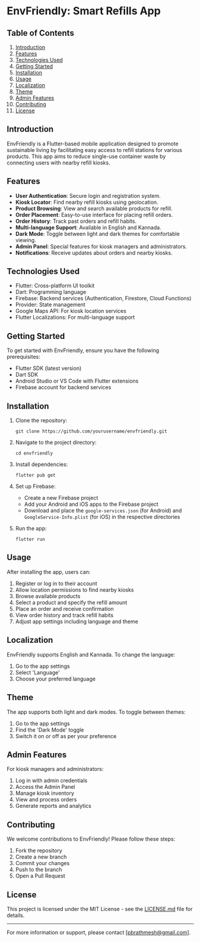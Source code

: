 # EnvFriendly: Smart Refills App

## Table of Contents
1. [Introduction](#introduction)
2. [Features](#features)
3. [Technologies Used](#technologies-used)
4. [Getting Started](#getting-started)
5. [Installation](#installation)
6. [Usage](#usage)
7. [Localization](#localization)
8. [Theme](#theme)
9. [Admin Features](#admin-features)
10. [Contributing](#contributing)
11. [License](#license)

## Introduction

EnvFriendly is a Flutter-based mobile application designed to promote sustainable living by facilitating easy access to refill stations for various products. This app aims to reduce single-use container waste by connecting users with nearby refill kiosks.

## Features

- **User Authentication**: Secure login and registration system.
- **Kiosk Locator**: Find nearby refill kiosks using geolocation.
- **Product Browsing**: View and search available products for refill.
- **Order Placement**: Easy-to-use interface for placing refill orders.
- **Order History**: Track past orders and refill habits.
- **Multi-language Support**: Available in English and Kannada.
- **Dark Mode**: Toggle between light and dark themes for comfortable viewing.
- **Admin Panel**: Special features for kiosk managers and administrators.
- **Notifications**: Receive updates about orders and nearby kiosks.

## Technologies Used

- Flutter: Cross-platform UI toolkit
- Dart: Programming language
- Firebase: Backend services (Authentication, Firestore, Cloud Functions)
- Provider: State management
- Google Maps API: For kiosk location services
- Flutter Localizations: For multi-language support

## Getting Started

To get started with EnvFriendly, ensure you have the following prerequisites:

- Flutter SDK (latest version)
- Dart SDK
- Android Studio or VS Code with Flutter extensions
- Firebase account for backend services

## Installation

1. Clone the repository:
   ```
   git clone https://github.com/yourusername/envfriendly.git
   ```

2. Navigate to the project directory:
   ```
   cd envfriendly
   ```

3. Install dependencies:
   ```
   flutter pub get
   ```

4. Set up Firebase:
   - Create a new Firebase project
   - Add your Android and iOS apps to the Firebase project
   - Download and place the `google-services.json` (for Android) and `GoogleService-Info.plist` (for iOS) in the respective directories

5. Run the app:
   ```
   flutter run
   ```

## Usage

After installing the app, users can:

1. Register or log in to their account
2. Allow location permissions to find nearby kiosks
3. Browse available products
4. Select a product and specify the refill amount
5. Place an order and receive confirmation
6. View order history and track refill habits
7. Adjust app settings including language and theme

## Localization

EnvFriendly supports English and Kannada. To change the language:

1. Go to the app settings
2. Select 'Language'
3. Choose your preferred language

## Theme

The app supports both light and dark modes. To toggle between themes:

1. Go to the app settings
2. Find the 'Dark Mode' toggle
3. Switch it on or off as per your preference

## Admin Features

For kiosk managers and administrators:

1. Log in with admin credentials
2. Access the Admin Panel
3. Manage kiosk inventory
4. View and process orders
5. Generate reports and analytics

## Contributing

We welcome contributions to EnvFriendly! Please follow these steps:

1. Fork the repository
2. Create a new branch 
3. Commit your changes 
4. Push to the branch 
5. Open a Pull Request

## License

This project is licensed under the MIT License - see the [LICENSE.md](LICENSE.md) file for details.

---

For more information or support, please contact [pbrathmesh@gmail.com].
